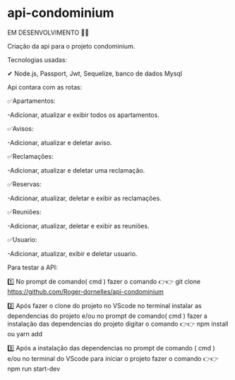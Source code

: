 # api-condominium
EM DESENVOLVIMENTO 🚨🚨

Criação da api para o projeto condominium.

Tecnologias usadas:

✔ Node.js, Passport, Jwt, Sequelize, banco de dados Mysql

Api contara com as rotas:

✅Apartamentos:

-Adicionar, atualizar e exibir todos os apartamentos.

✅Avisos:

-Adicionar, atualizar e deletar aviso.

✅Reclamações:

-Adicionar, atualizar e deletar uma reclamação.


✅Reservas:

-Adicionar, atualizar, deletar e exibir as reclamações.

✅Reuniões:

-Adicionar, atualizar, deletar e exibir as reuniões.

✅Usuario:

-Adicionar, atualizar, exibir e deletar usuario.

Para testar a API:

1️⃣ No prompt de comando( cmd ) fazer o comando 👉👉 git clone https://github.com/Roger-dornelles/api-condominium

2️⃣ Após fazer o clone do projeto no VScode no terminal instalar as dependencias do projeto e/ou no prompt de comando( cmd ) fazer a instalação das dependencias do projeto digitar o comando 👉👉 npm install ou yarn add

3️⃣ Após a instalação das dependencias no prompt de comando ( cmd ) e/ou no terminal do VScode para iniciar o projeto fazer o comando  👉👉  npm run start-dev

